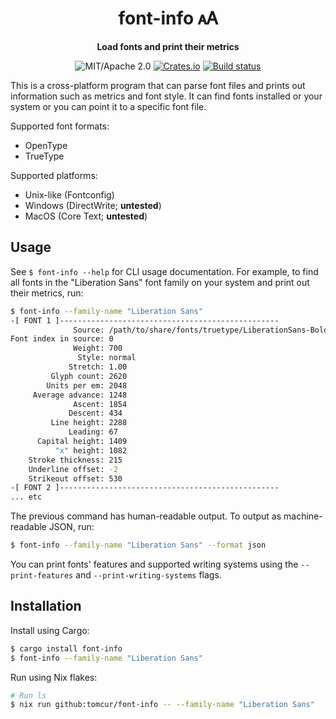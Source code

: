 <div align="center">

# font-info 🗚

**Load fonts and print their metrics**

![MIT/Apache 2.0](https://img.shields.io/badge/license-MIT%2FApache-blue.svg)
[![Crates.io](https://img.shields.io/crates/v/font-info.svg)](https://crates.io/crates/font-info)
[![Build status](https://github.com/tomcur/font-info/workflows/CI/badge.svg)](https://github.com/tomcur/font-info/actions)

</div>

This is a cross-platform program that can parse font files and prints out
information such as metrics and font style. It can find fonts installed or your
system or you can point it to a specific font file.

Supported font formats:
 - OpenType
 - TrueType

Supported platforms:
 - Unix-like (Fontconfig)
 - Windows (DirectWrite; **untested**)
 - MacOS (Core Text; **untested**)

## Usage

See `$ font-info --help` for CLI usage documentation. For example, to find
all fonts in the "Liberation Sans" font family on your system and print out
their metrics, run:

```bash
$ font-info --family-name "Liberation Sans"
-[ FONT 1 ]-------------------------------------------------
              Source: /path/to/share/fonts/truetype/LiberationSans-Bold.ttf
Font index in source: 0
              Weight: 700
               Style: normal
             Stretch: 1.00
         Glyph count: 2620
        Units per em: 2048
     Average advance: 1248
              Ascent: 1854
             Descent: 434
         Line height: 2288
             Leading: 67
      Capital height: 1409
          "x" height: 1082
    Stroke thickness: 215
    Underline offset: -2
    Strikeout offset: 530
-[ FONT 2 ]-------------------------------------------------
... etc
```

The previous command has human-readable output. To output as machine-readable
JSON, run:

```bash
$ font-info --family-name "Liberation Sans" --format json
```

You can print fonts' features and supported writing systems using the
`--print-features` and `--print-writing-systems` flags.

## Installation

Install using Cargo:

```bash
$ cargo install font-info
$ font-info --family-name "Liberation Sans"
```

Run using Nix flakes:

```bash
# Run ls
$ nix run github:tomcur/font-info -- --family-name "Liberation Sans"
```
